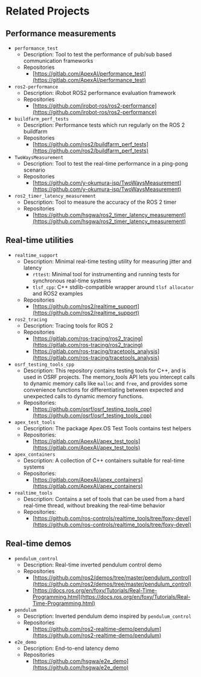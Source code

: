 # Related Projects

## Performance measurements

- ```performance_test```
  - Description: Tool to test the performance of pub/sub based communication frameworks
  - Repositories
    - [https://gitlab.com/ApexAI/performance_test](https://gitlab.com/ApexAI/performance_test)
- ```ros2-performance```
  - Description: iRobot ROS2 performance evaluation framework
  - Repositories
    - [https://github.com/irobot-ros/ros2-performance](https://github.com/irobot-ros/ros2-performance)
- ```buildfarm_perf_tests```
  - Description: Performance tests which run regularly on the ROS 2 buildfarm
  - Repositories
    - [https://github.com/ros2/buildfarm_perf_tests](https://github.com/ros2/buildfarm_perf_tests)   
- ```TwoWaysMeasurement```
  - Description: Tool to test the real-time performance in a ping-pong scenario
  - Repositories
    - [https://github.com/y-okumura-isp/TwoWaysMeasurement](https://github.com/y-okumura-isp/TwoWaysMeasurement)
- ```ros2_timer_latency_measurement```
  - Description: Tool to measure the accuracy of the ROS 2 timer
  - Repositories
    - [https://github.com/hsgwa/ros2_timer_latency_measurement](https://github.com/hsgwa/ros2_timer_latency_measurement)

## Real-time utilities

- ```realtime_support```
  - Description: Minimal real-time testing utility for measuring jitter and latency
    - ```rttest```: Minimal tool for instrumenting and running tests for synchronous real-time systems
    - ```tlsf_cpp```: C++ stdlib-compatible wrapper around ```tlsf allocator``` and ROS2 examples
  - Repositories
    - [https://github.com/ros2/realtime_support](https://github.com/ros2/realtime_support)
- ```ros2_tracing```
  - Description: Tracing tools for ROS 2
  - Repositories
    - [https://gitlab.com/ros-tracing/ros2_tracing](https://gitlab.com/ros-tracing/ros2_tracing)
    - [https://gitlab.com/ros-tracing/tracetools_analysis](https://gitlab.com/ros-tracing/tracetools_analysis)
- ```osrf_testing_tools_cpp```
  - Description: This repository contains testing tools for C++, and is used in OSRF projects. The memory_tools API lets you intercept calls to dynamic memory calls like ```malloc``` and ```free```, and provides some convenience functions for differentiating between expected and unexpected calls to dynamic memory functions.
  - Repositories:
    - [https://github.com/osrf/osrf_testing_tools_cpp](https://github.com/osrf/osrf_testing_tools_cpp)
- ```apex_test_tools```
  - Description: The package Apex.OS Test Tools contains test helpers
  - Repositories:
    - [https://gitlab.com/ApexAI/apex_test_tools](https://gitlab.com/ApexAI/apex_test_tools)
- ```apex_containers```
  - Description: A collection of C++ containers suitable for real-time systems
  - Repositories:
    - [https://gitlab.com/ApexAI/apex_containers](https://gitlab.com/ApexAI/apex_containers)
- ```realtime_tools```
  - Description: Contains a set of tools that can be used from a hard real-time thread, without breaking the real-time behavior
  - Repositories:
    - [https://github.com/ros-controls/realtime_tools/tree/foxy-devel](https://github.com/ros-controls/realtime_tools/tree/foxy-devel)

## Real-time demos

- ```pendulum_control```
  - Description: Real-time inverted pendulum control demo
  - Repositories
    - [https://github.com/ros2/demos/tree/master/pendulum_control](https://github.com/ros2/demos/tree/master/pendulum_control)
    - [https://docs.ros.org/en/foxy/Tutorials/Real-Time-Programming.html](https://docs.ros.org/en/foxy/Tutorials/Real-Time-Programming.html)
- ```pendulum```
  - Description: Inverted pendulum demo inspired by ```pendulum_control```
  - Repositories
    - [https://github.com/ros2-realtime-demo/pendulum](https://github.com/ros2-realtime-demo/pendulum)
- ```e2e_demo```
  - Description: End-to-end latency demo
  - Repositories
    - [https://github.com/hsgwa/e2e_demo](https://github.com/hsgwa/e2e_demo)
